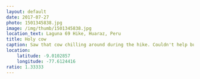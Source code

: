 ```yaml
---
layout: default
date: 2017-07-27
photo: 1501345838.jpg
image: /img/thumb/1501345838.jpg
location_text: Laguna 69 Hike, Huaraz, Peru
title: Holy cow
caption: Saw that cow chilling around during the hike. Couldn't help but think about the Milka chocolate haha!
location:
    latitude: -9.0102857
    longitude: -77.6124416
ratio: 1.33333
---
```


